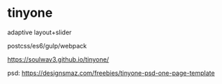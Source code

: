 # tinyone
adaptive layout+slider

postcss/es6/gulp/webpack

https://soulwav3.github.io/tinyone/

psd: https://designsmaz.com/freebies/tinyone-psd-one-page-template

